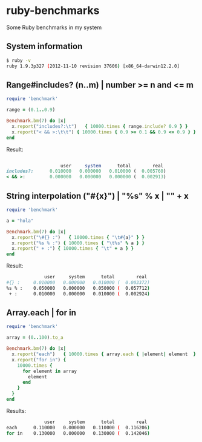 ruby-benchmarks
===============

Some Ruby benchmarks in my system

## System information
```sh
$ ruby -v
ruby 1.9.3p327 (2012-11-10 revision 37606) [x86_64-darwin12.2.0]
```


## Range#includes? (n..m) | number >= n and <= m

```ruby
require 'benchmark'

range = (0.1..0.9)

Benchmark.bm(7) do |x|
  x.report("includes?:\t")   { 10000.times { range.include? 0.9 } }
  x.report("< && >:\t\t") { 10000.times { 0.9 >= 0.1 && 0.9 <= 0.9 } }
end
```

Result:
```ruby

                    user     system      total        real
includes?:      0.010000   0.000000   0.010000 (  0.005760)
< && >:    	    0.000000   0.000000   0.000000 (  0.002913)
```

## String interpolation ("#{x}") | "%s" % x | "" + x
```ruby
require 'benchmark'

a = "hola"

Benchmark.bm(7) do |x|
  x.report("\#{} :")   { 10000.times { "\t#{a}" } }
  x.report("%s % :") { 10000.times { "\t%s" % a } }
  x.report(" + :") { 10000.times { "\t" + a } }
end
```

Result:
```sh
              user     system      total        real
#{} :     0.010000   0.000000   0.010000 (  0.003372)
%s % :    0.050000   0.000000   0.050000 (  0.057712)
 + :      0.010000   0.000000   0.010000 (  0.002924)
```


## Array.each | for in
```ruby
require 'benchmark'

array = (0..100).to_a

Benchmark.bm(7) do |x|
  x.report("each")   { 10000.times { array.each { |element| element  } } }
  x.report("for in") {
    10000.times {
      for element in array
        element
      end
    }
  }
end
```

Results:
```sh
              user     system      total        real
each      0.110000   0.000000   0.110000 (  0.116206)
for in    0.130000   0.000000   0.130000 (  0.142046)
```
